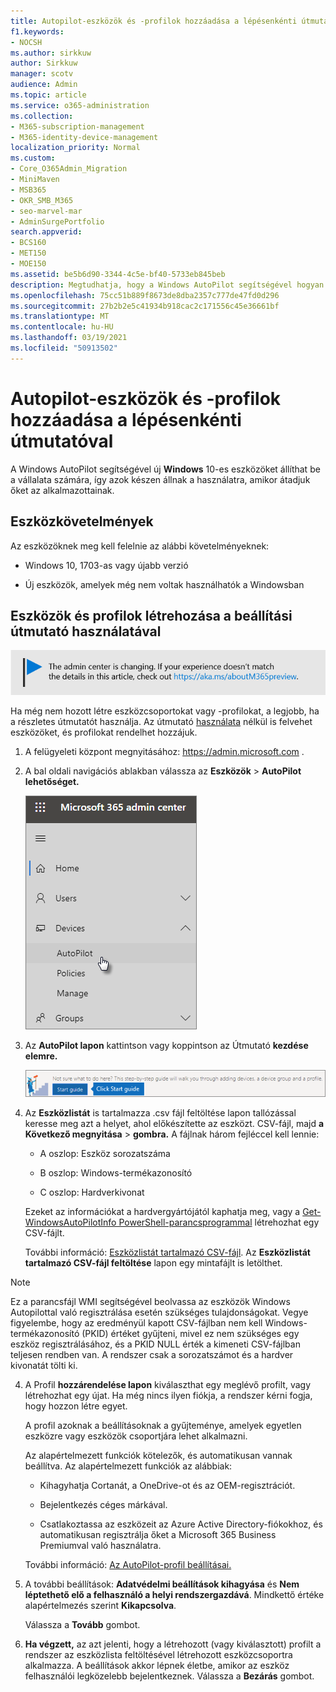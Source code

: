 ```yaml
---
title: Autopilot-eszközök és -profilok hozzáadása a lépésenkénti útmutatóval
f1.keywords:
- NOCSH
ms.author: sirkkuw
author: Sirkkuw
manager: scotv
audience: Admin
ms.topic: article
ms.service: o365-administration
ms.collection:
- M365-subscription-management
- M365-identity-device-management
localization_priority: Normal
ms.custom:
- Core_O365Admin_Migration
- MiniMaven
- MSB365
- OKR_SMB_M365
- seo-marvel-mar
- AdminSurgePortfolio
search.appverid:
- BCS160
- MET150
- MOE150
ms.assetid: be5b6d90-3344-4c5e-bf40-5733eb845beb
description: Megtudhatja, hogy a Windows AutoPilot segítségével hogyan állíthat be új Windows 10-es eszközöket a vállalata számára, hogy azok készen állnak az alkalmazottak használatára.
ms.openlocfilehash: 75cc51b889f8673de8dba2357c777de47fd0d296
ms.sourcegitcommit: 27b2b2e5c41934b918cac2c171556c45e36661bf
ms.translationtype: MT
ms.contentlocale: hu-HU
ms.lasthandoff: 03/19/2021
ms.locfileid: "50913502"
---
```

# <a name="use-the-step-by-step-guide-to-add-autopilot-devices-and-profile"></a>Autopilot-eszközök és -profilok hozzáadása a lépésenkénti útmutatóval

A Windows AutoPilot segítségével új **Windows** 10-es eszközöket állíthat be a vállalata számára, így azok készen állnak a használatra, amikor átadjuk őket az alkalmazottainak.
  
## <a name="device-requirements"></a>Eszközkövetelmények

Az eszközöknek meg kell felelnie az alábbi követelményeknek:
  
- Windows 10, 1703-as vagy újabb verzió
    
- Új eszközök, amelyek még nem voltak használhatók a Windowsban
    
## <a name="use-the-setup-guide-to-create-devices-and-profiles"></a>Eszközök és profilok létrehozása a beállítási útmutató használatával

[![A megjelenő címke figyelmeztet a felügyeleti központ változásaira, további részleteket itt talál: aka.ms/aboutM365preview.](../media/m365admincenterchanging.png)](/office365/admin/microsoft-365-admin-center-preview)

Ha még nem hozott létre eszközcsoportokat vagy -profilokat, a legjobb, ha a részletes útmutatót használja. Az útmutató [használata](create-and-edit-autopilot-devices.md) [](create-and-edit-autopilot-profiles.md) nélkül is felvehet eszközöket, és profilokat rendelhet hozzájuk. 
  
1. A felügyeleti központ megnyitásához: <a href="https://go.microsoft.com/fwlink/p/?linkid=837890" target="_blank">https://admin.microsoft.com</a> .

2. A bal oldali navigációs ablakban válassza az **Eszközök** \> **AutoPilot lehetőséget.**

    ![A Felügyeleti központban válassza az eszközök, majd az AutoPilot lehetőséget.](../media/AutoPilot.png)
  
2. Az **AutoPilot lapon** kattintson vagy koppintson az Útmutató **kezdése elemre.**
    
    ![Click Start guide for step-by-step instructions for Autopilot.](../media/31662655-d1e6-437d-87ea-c0dec5da56f7.png)
  
3. Az **Eszközlistát** is tartalmazza .csv fájl feltöltése lapon tallózással keresse meg azt a helyet, ahol előkészítette az eszközt. CSV-fájl, majd **a Következő megnyitása** \> **gombra.** A fájlnak három fejléccel kell lennie:
    
    - A oszlop: Eszköz sorozatszáma
    
    - B oszlop: Windows-termékazonosító
    
    - C oszlop: Hardverkivonat
    
    Ezeket az információkat a hardvergyártójától kaphatja meg, vagy a [Get-WindowsAutoPilotInfo PowerShell-parancsprogrammal](https://www.powershellgallery.com/packages/Get-WindowsAutoPilotInfo) létrehozhat egy CSV-fájlt. 
    
    További információ: [Eszközlistát tartalmazó CSV-fájl](../admin/misc/device-list.md). Az **Eszközlistát tartalmazó CSV-fájl feltöltése** lapon egy mintafájlt is letölthet. 
    
> [!NOTE]
> Ez a parancsfájl WMI segítségével beolvassa az eszközök Windows Autopilottal való regisztrálása esetén szükséges tulajdonságokat. Vegye figyelembe, hogy az eredményül kapott CSV-fájlban nem kell Windows-termékazonosító (PKID) értéket gyűjteni, mivel ez nem szükséges egy eszköz regisztrálásához, és a PKID NULL érték a kimeneti CSV-fájlban teljesen rendben van. A rendszer csak a sorozatszámot és a hardver kivonatát tölti ki.
    
4. A Profil **hozzárendelése lapon** kiválaszthat egy meglévő profilt, vagy létrehozhat egy újat. Ha még nincs ilyen fiókja, a rendszer kérni fogja, hogy hozzon létre egyet. 
    
    A profil azoknak a beállításoknak a gyűjteménye, amelyek egyetlen eszközre vagy eszközök csoportjára lehet alkalmazni.
    
    Az alapértelmezett funkciók kötelezők, és automatikusan vannak beállítva. Az alapértelmezett funkciók az alábbiak:
    
    - Kihagyhatja Cortanát, a OneDrive-ot és az OEM-regisztrációt.
    
    - Bejelentkezés céges márkával.
    
    - Csatlakoztassa az eszközeit az Azure Active Directory-fiókokhoz, és automatikusan regisztrálja őket a Microsoft 365 Business Premiumval való használatra.
    
    További információ: [Az AutoPilot-profil beállításai.](autopilot-profile-settings.md) 
    
5. A további beállítások: **Adatvédelmi beállítások kihagyása** és **Nem léptethető elő a felhasználó a helyi rendszergazdává**. Mindkettő értéke alapértelmezés szerint **Kikapcsolva**. 
    
    Válassza a **Tovább** gombot.
    
6. **Ha végzett,** az azt jelenti, hogy a létrehozott (vagy kiválasztott) profilt a rendszer az eszközlista feltöltésével létrehozott eszközcsoportra alkalmazza. A beállítások akkor lépnek életbe, amikor az eszköz felhasználói legközelebb bejelentkeznek. Válassza a **Bezárás** gombot.
